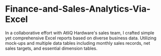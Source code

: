 # Finance-and-Sales-Analytics-Via-Excel
In a collaborative effort with AtliQ Hardware's sales team, I crafted simple yet comprehensive Excel reports based on diverse business data. Utilizing mock-ups and multiple data tables including monthly sales records, net sales targets, and essential dimension tables.

